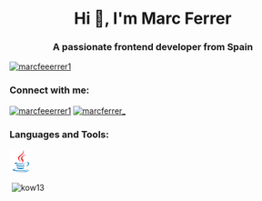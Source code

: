 <h1 align="center">Hi 👋, I'm Marc Ferrer</h1>
<h3 align="center">A passionate frontend developer from Spain</h3>

<p align="left"> <a href="https://twitter.com/marcfeeerrer1" target="blank"><img src="https://img.shields.io/twitter/follow/marcfeeerrer1?logo=twitter&style=for-the-badge" alt="marcfeeerrer1" /></a> </p>

<h3 align="left">Connect with me:</h3>
<p align="left">
<a href="https://twitter.com/marcfeeerrer1" target="blank"><img align="center" src="https://raw.githubusercontent.com/rahuldkjain/github-profile-readme-generator/master/src/images/icons/Social/twitter.svg" alt="marcfeeerrer1" height="30" width="40" /></a>
<a href="https://instagram.com/marcferrer_" target="blank"><img align="center" src="https://raw.githubusercontent.com/rahuldkjain/github-profile-readme-generator/master/src/images/icons/Social/instagram.svg" alt="marcferrer_" height="30" width="40" /></a>
</p>

<h3 align="left">Languages and Tools:</h3>
<p align="left"> <a href="https://www.java.com" target="_blank" rel="noreferrer"> <img src="https://raw.githubusercontent.com/devicons/devicon/master/icons/java/java-original.svg" alt="java" width="40" height="40"/> </a> </p>

<p>&nbsp;<img align="center" src="https://github-readme-stats.vercel.app/api?username=kow13&show_icons=true&theme=dark&locale=en" alt="kow13" /></p>
